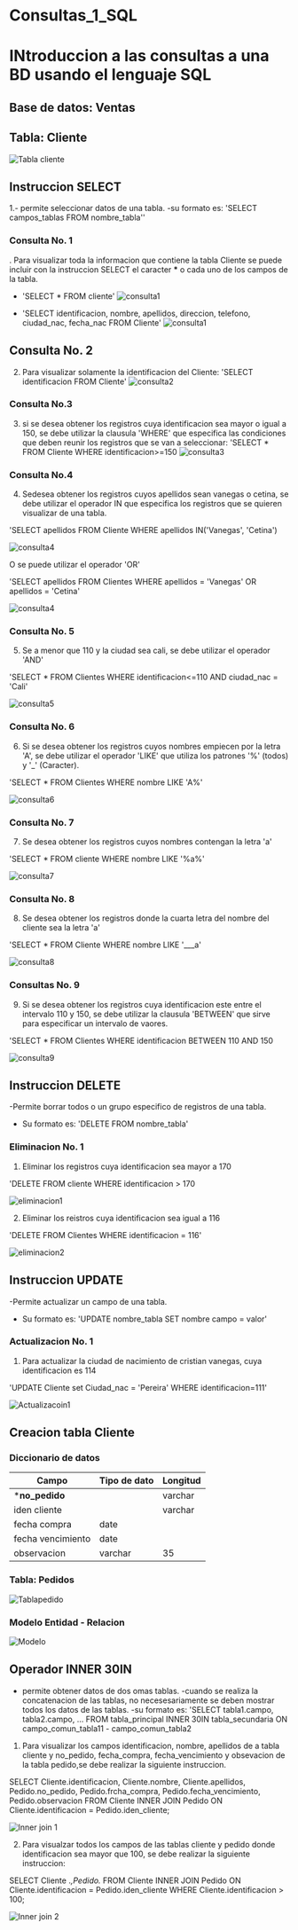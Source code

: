 # Consultas_1_SQL
# INtroduccion a las consultas a una BD usando el lenguaje SQL 

## Base de datos: Ventas 
## Tabla: Cliente 

![Tabla cliente](tabla.cliente.png "Tabla cliente")

## Instruccion SELECT
1.- permite seleccionar datos de una tabla.
-su formato es: 'SELECT campos_tablas FROM nombre_tabla''

### Consulta No. 1
. Para visualizar toda la informacion que contiene la tabla Cliente se puede incluir con la instruccion SELECT el caracter **\*** o cada uno de los campos de la tabla.

- 'SELECT * FROM cliente'
![consulta1](consulta_1_.png "consulta 1 - 1")

- 'SELECT identificacion, nombre, apellidos, direccion, telefono, ciudad_nac, fecha_nac FROM Cliente'
![consulta1](consulta1_2.png "Consulta 1 - 2")

## Consulta No. 2

2. Para visualizar solamente la identificacion del Cliente: 'SELECT identificacion FROM Cliente'
![consulta2](consulta2.png "Consulat 2")

### Consulta No.3

3. si se desea obtener los registros cuya identificacion sea mayor o igual a 150, se debe utilizar la clausula 'WHERE' que especifica las condiciones que deben reunir los registros que se van a seleccionar: 'SELECT * FROM Cliente WHERE identificacion>=150
![consulta3](consulta3.png "Consulta 3")

### Consulta No.4

4. Sedesea obtener los registros cuyos apellidos sean vanegas o cetina, se debe utilizar el operador IN que especifica los registros que se quieren visualizar de una tabla.

'SELECT apellidos FROM Cliente WHERE apellidos IN('Vanegas', 'Cetina')

![consulta4](consulta4.png "Consulta 4_1")

O se puede utilizar el operador 'OR'

'SELECT apellidos FROM Clientes WHERE apellidos = 'Vanegas' OR apellidos = 'Cetina'


![consulta4](consulta4_2.png "Consulta 4_2")

### Consulta No. 5

5. Se a menor que 110 y la ciudad sea cali, se debe utilizar el operador 'AND' 

'SELECT * FROM Clientes WHERE identificacion<=110 AND ciudad_nac = 'Cali'

![consulta5](consulta5.png "Consulta 5")

### Consulta No. 6 

6. Si se desea obtener los registros cuyos nombres empiecen por la letra 'A', se debe utilizar el operador 'LIKE' que utiliza los patrones '%' (todos) y '_' (Caracter).

'SELECT * FROM Clientes WHERE nombre LIKE 'A%'

![consulta6](consulta6.png "Consulta 6")

### Consulta No. 7

7. Se desea obtener los registros cuyos nombres contengan la letra 'a'

'SELECT * FROM cliente WHERE nombre LIKE '%a%'

![consulta7](consulta7.png "Consulta 7")

### Consulta No. 8

8. Se desea obtener los registros donde la cuarta letra del nombre del cliente sea la letra 'a' 

'SELECT * FROM Cliente WHERE nombre LIKE '___a'

![consulta8](consulta8.png "Consulta 8")

### Consultas No. 9 

9. Si se desea obtener los registros cuya identificacion este entre el intervalo 110 y 150, se debe utilizar la clausula 'BETWEEN' que sirve para especificar un intervalo de vaores.

'SELECT * FROM Clientes WHERE identificacion BETWEEN 110 AND 150

![consulta9](consulta9.png "Consulta 9")

## Instruccion DELETE
-Permite borrar todos o un grupo especifico de registros de una tabla.
- Su formato es: 'DELETE FROM nombre_tabla'

### Eliminacion No. 1

1. Eliminar los registros cuya identificacion sea mayor a 170

'DELETE FROM cliente WHERE identificacion > 170

![eliminacion1](eliminacion1.png "eliminacion1")

2. Eliminar los reistros cuya identificacion sea igual a 116

'DELETE FROM Clientes WHERE identificacion = 116'

![eliminacion2](eliminacion2.png "eliminacion2")

## Instruccion UPDATE
-Permite actualizar un campo de una tabla.
- Su formato es: 'UPDATE nombre_tabla SET nombre campo = valor'

### Actualizacion No. 1

1. Para actualizar la ciudad de nacimiento de cristian vanegas, cuya identificacion es 114

'UPDATE Cliente set Ciudad_nac = 'Pereira' WHERE identificacion=111'

![Actualizacoin1](Actualizacoin1.png "Actualizacoin1")

## Creacion tabla Cliente
### Diccionario de datos
|Campo|Tipo de dato|Longitud|
|-----|------------|--------|
|***no_pedido**||varchar|15|
|iden cliente||varchar|15|
|fecha compra|date||
|fecha vencimiento|date||
|observacion|varchar|35|

### Tabla: Pedidos

![Tablapedido](tablapedidos.png "Tablapedidos")

### Modelo Entidad - Relacion

![Modelo](Modelo.png "Modelo")

## Operador INNER 30IN
- permite obtener datos de dos omas tablas.
-cuando se realiza la concatenacion de las tablas, no necesesariamente se deben mostrar todos los datos de las tablas.
-su formato es:
'SELECT tabla1.campo, tabla2.campo, ... FROM tabla_principal INNER 30IN tabla_secundaria ON campo_comun_tabla11 - campo_comun_tabla2

1. Para visualizar los campos identificacion, nombre, apellidos de a tabla cliente y no_pedido, fecha_compra, fecha_vencimiento y obsevacion de la tabla pedido,se debe realizar la siguiente instruccion.

SELECT Cliente.identificacion, Cliente.nombre, Cliente.apellidos, Pedido.no_pedido, Pedido.frcha_compra, Pedido.fecha_vencimiento, Pedido.observacion FROM Cliente INNER JOIN Pedido ON Cliente.identificacion = Pedido.iden_cliente;

![Inner join 1](innerjoin1.png "Inner Join 1")

2. Para visualzar todos los campos de las tablas cliente y pedido donde identificacion sea mayor que 100, se debe realizar la siguiente instruccion: 

SELECT Cliente .*,Pedido.* FROM Cliente INNER JOIN Pedido ON Cliente.identificacion = Pedido.iden_cliente WHERE Cliente.identificacion > 100;

![Inner join 2](innerjoin2.png "Inner Join 2")